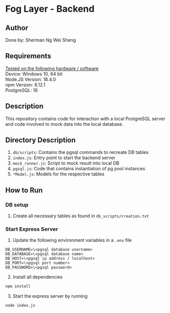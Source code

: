 # Fog Layer - Backend
## Author
Done by: Sherman Ng Wei Sheng

## Requirements
<u>Tested on the following hardware / software</u><br/>
Device: Windows 10, 64 bit<br/>
Node.JS Version: 18.4.0<br/>
npm Version: 8.12.1<br/>
PostgreSQL: 16<br/>

## Description
This repository contains code for interaction with a local PostgreSQL server and code involved to mock data into the local database.

## Directory Description
1. `db/scripts`: Contains the pgsql commands to recreate DB tables
2. `index.js`: Entry point to start the backend server
3. `mock_runner.js`: Script to mock result into local DB
4. `pgsql.js`: Code that contains instantiation of pg pool instances
5. `*Model.js`: Models for the respective tables

## How to Run
### DB setup
1. Create all necessary tables as found in `db_scripts/creation.txt`

### Start Express Server
1. Update the following environment variables in a `.env` file
```
DB_USERNAME=\<pgsql database username>
DB_DATABASE=\<pgsql database name>
DB_HOST=\<pgsql ip address / localhost>
DB_PORT=\<pgsql port number>
DB_PASSWORD=\<pgsql password>
```
2. Install all dependencies
```bash
npm install
```
3. Start the express server by running
```bash
node index.js
```

